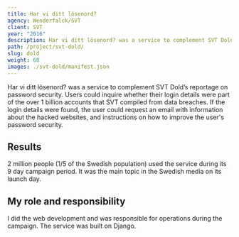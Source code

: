 ```yaml
---
title: Har vi ditt lösenord?
agency: Wenderfalck/SVT
client: SVT
year: "2016"
description: Har vi ditt lösenord? was a service to complement SVT Dold’s reportage on password security. 2 million people used the service during its 9 day campaign period.
path: /project/svt-dold/
slug: dold
weight: 60
images: ./svt-dold/manifest.json
---
```


Har vi ditt lösenord? was a service to complement SVT Dold’s reportage on password security. Users could inquire whether their login details were part of the over 1 billion accounts that SVT compiled from data breaches. If the login details were found, the user could request an email with information about the hacked websites, and instructions on how to improve the user's password security.

## Results

2 million people (1/5 of the Swedish population) used the service during its 9 day campaign period. It was the main topic in the Swedish media on its launch day.

## My role and responsibility

I did the web development and was responsible for operations during the campaign. The service was built on Django.
